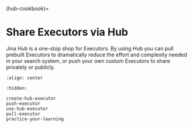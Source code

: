 (hub-cookbook)=
# Share Executors via Hub
Jina Hub is a one-stop shop for Executors. By using Hub you can pull prebuilt Executors to dramatically reduce the 
effort and complexity needed in your search system, or push your own custom Executors to share privately or publicly.

```{figure} ../../../.github/hub-workflow.png
:align: center
```


```{toctree}
:hidden:

create-hub-executor
push-executor
use-hub-executor
pull-executor
practice-your-learning
```
